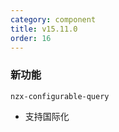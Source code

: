 ```yaml
---
category: component
title: v15.11.0
order: 16
---
```


### 新功能

`nzx-configurable-query`

- 支持国际化
